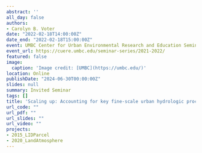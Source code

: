 ```yaml
---
abstract: '' 
all_day: false
authors:
- Carolyn B. Voter
date: "2022-02-18T14:00:00Z"
date_end: "2022-02-18T15:00:00Z"
event: UMBC Center for Urban Environmental Research and Education Seminar
event_url: https://cuere.umbc.edu/seminar-series/2021-2022/
featured: false
image:
  caption: 'Image credit: [UMBC](https://umbc.edu/)'
location: Online
publishDate: "2024-06-30T00:00:00Z"
slides: null
summary: Invited Seminar
tags: []
title: 'Scaling up: Accounting for key fine-scale urban hydrologic processes at city and larger scales'
url_code: ""
url_pdf: ""
url_slides: ""
url_video: ""
projects:
- 2015_LIDParcel
- 2020_LandAtmosphere
---
```

